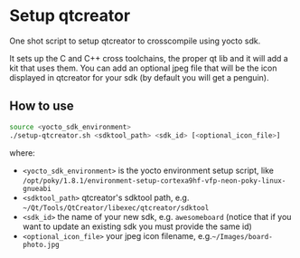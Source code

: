 # Setup qtcreator

One shot script to setup qtcreator to crosscompile using yocto sdk.

It sets up the C and C++ cross toolchains, the proper qt lib and it will add a kit that uses them. You can add an optional jpeg file that will be the icon displayed in qtcreator for your sdk (by default you will get a penguin).

## How to use

```bash
source <yocto_sdk_environment>
./setup-qtcreator.sh <sdktool_path> <sdk_id> [<optional_icon_file>]
```

where:
 - `<yocto_sdk_environment>` is the yocto environment setup script, like `/opt/poky/1.8.1/environment-setup-cortexa9hf-vfp-neon-poky-linux-gnueabi`
 - `<sdktool_path>` qtcreator's sdktool path, e.g. `~/Qt/Tools/QtCreator/libexec/qtcreator/sdktool`
 - `<sdk_id>` the name of your new sdk, e.g. `awesomeboard` (notice that if you want to update an existing sdk you must provide the same id)
 - `<optional_icon_file>` your jpeg icon filename, e.g.`~/Images/board-photo.jpg`